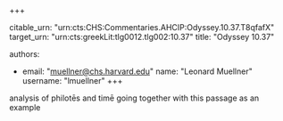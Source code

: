 +++


citable_urn: "urn:cts:CHS:Commentaries.AHCIP:Odyssey.10.37.T8qfafX"
target_urn: "urn:cts:greekLit:tlg0012.tlg002:10.37"
title: "Odyssey 10.37"

authors:
- email: "muellner@chs.harvard.edu"
  name: "Leonard Muellner"
  username: "lmuellner"
+++

<p>analysis of philotēs and timē going together with this passage as an example</p>